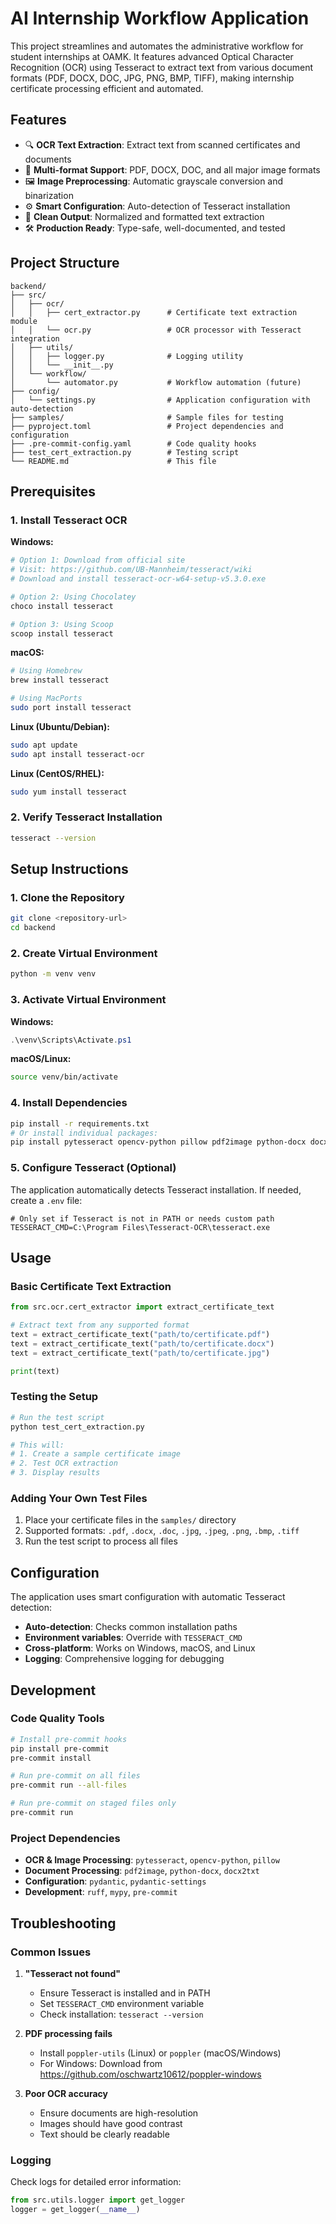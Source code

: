 # AI Internship Workflow Application

This project streamlines and automates the administrative workflow for student internships at OAMK. It features advanced Optical Character Recognition (OCR) using Tesseract to extract text from various document formats (PDF, DOCX, DOC, JPG, PNG, BMP, TIFF), making internship certificate processing efficient and automated.

## Features

- 🔍 **OCR Text Extraction**: Extract text from scanned certificates and documents
- 📄 **Multi-format Support**: PDF, DOCX, DOC, and all major image formats
- 🖼️ **Image Preprocessing**: Automatic grayscale conversion and binarization
- ⚙️ **Smart Configuration**: Auto-detection of Tesseract installation
- 📝 **Clean Output**: Normalized and formatted text extraction
- 🛠️ **Production Ready**: Type-safe, well-documented, and tested

## Project Structure

```
backend/
├── src/
│   ├── ocr/
│   │   ├── cert_extractor.py      # Certificate text extraction module
│   │   └── ocr.py                 # OCR processor with Tesseract integration
│   ├── utils/
│   │   ├── logger.py              # Logging utility
│   │   └── __init__.py
│   └── workflow/
│       └── automator.py           # Workflow automation (future)
├── config/
│   └── settings.py                # Application configuration with auto-detection
├── samples/                       # Sample files for testing
├── pyproject.toml                 # Project dependencies and configuration
├── .pre-commit-config.yaml        # Code quality hooks
├── test_cert_extraction.py        # Testing script
└── README.md                      # This file
```

## Prerequisites

### 1. Install Tesseract OCR

**Windows:**
```powershell
# Option 1: Download from official site
# Visit: https://github.com/UB-Mannheim/tesseract/wiki
# Download and install tesseract-ocr-w64-setup-v5.3.0.exe

# Option 2: Using Chocolatey
choco install tesseract

# Option 3: Using Scoop
scoop install tesseract
```

**macOS:**
```bash
# Using Homebrew
brew install tesseract

# Using MacPorts
sudo port install tesseract
```

**Linux (Ubuntu/Debian):**
```bash
sudo apt update
sudo apt install tesseract-ocr
```

**Linux (CentOS/RHEL):**
```bash
sudo yum install tesseract
```

### 2. Verify Tesseract Installation

```bash
tesseract --version
```

## Setup Instructions

### 1. Clone the Repository
```bash
git clone <repository-url>
cd backend
```

### 2. Create Virtual Environment
```bash
python -m venv venv
```

### 3. Activate Virtual Environment

**Windows:**
```powershell
.\venv\Scripts\Activate.ps1
```

**macOS/Linux:**
```bash
source venv/bin/activate
```

### 4. Install Dependencies
```bash
pip install -r requirements.txt
# Or install individual packages:
pip install pytesseract opencv-python pillow pdf2image python-docx docx2txt pydantic pydantic-settings
```

### 5. Configure Tesseract (Optional)

The application automatically detects Tesseract installation. If needed, create a `.env` file:

```env
# Only set if Tesseract is not in PATH or needs custom path
TESSERACT_CMD=C:\Program Files\Tesseract-OCR\tesseract.exe
```

## Usage

### Basic Certificate Text Extraction

```python
from src.ocr.cert_extractor import extract_certificate_text

# Extract text from any supported format
text = extract_certificate_text("path/to/certificate.pdf")
text = extract_certificate_text("path/to/certificate.docx")
text = extract_certificate_text("path/to/certificate.jpg")

print(text)
```

### Testing the Setup

```bash
# Run the test script
python test_cert_extraction.py

# This will:
# 1. Create a sample certificate image
# 2. Test OCR extraction
# 3. Display results
```

### Adding Your Own Test Files

1. Place your certificate files in the `samples/` directory
2. Supported formats: `.pdf`, `.docx`, `.doc`, `.jpg`, `.jpeg`, `.png`, `.bmp`, `.tiff`
3. Run the test script to process all files

## Configuration

The application uses smart configuration with automatic Tesseract detection:

- **Auto-detection**: Checks common installation paths
- **Environment variables**: Override with `TESSERACT_CMD`
- **Cross-platform**: Works on Windows, macOS, and Linux
- **Logging**: Comprehensive logging for debugging

## Development

### Code Quality Tools

```bash
# Install pre-commit hooks
pip install pre-commit
pre-commit install

# Run pre-commit on all files
pre-commit run --all-files

# Run pre-commit on staged files only
pre-commit run

```

### Project Dependencies

- **OCR & Image Processing**: `pytesseract`, `opencv-python`, `pillow`
- **Document Processing**: `pdf2image`, `python-docx`, `docx2txt`
- **Configuration**: `pydantic`, `pydantic-settings`
- **Development**: `ruff`, `mypy`, `pre-commit`

## Troubleshooting

### Common Issues

1. **"Tesseract not found"**
   - Ensure Tesseract is installed and in PATH
   - Set `TESSERACT_CMD` environment variable
   - Check installation: `tesseract --version`

2. **PDF processing fails**
   - Install `poppler-utils` (Linux) or `poppler` (macOS/Windows)
   - For Windows: Download from https://github.com/oschwartz10612/poppler-windows

3. **Poor OCR accuracy**
   - Ensure documents are high-resolution
   - Images should have good contrast
   - Text should be clearly readable

### Logging

Check logs for detailed error information:
```python
from src.utils.logger import get_logger
logger = get_logger(__name__)
```


